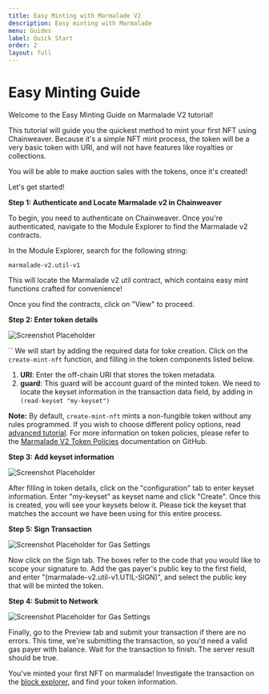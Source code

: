 ```yaml
---
title: Easy Minting with Marmalade V2
description: Easy minting with Marmalade 
menu: Guides
label: Quick Start
order: 2
layout: full
---
```


# Easy Minting Guide

Welcome to the Easy Minting Guide on Marmalade V2 tutorial!

This tutorial will guide you the quickest method to mint your first NFT using
Chainweaver. Because it's a simple NFT mint process, the token will be a very
basic token with URI, and will not have features like royalties or collections.

You will be able to make auction sales with the tokens, once it's created!

Let's get started!

**Step 1: Authenticate and Locate Marmalade v2 in Chainweaver**

To begin, you need to authenticate on Chainweaver. Once you're authenticated,
navigate to the Module Explorer to find the Marmalade v2 contracts.

In the Module Explorer, search for the following string:

```
marmalade-v2.util-v1
```

This will locate the Marmalade v2 util contract, which contains easy mint functions crafted for convenience!

Once you find the contracts, click on "View" to proceed.

**Step 2: Enter token details**

![Screenshot Placeholder](/assets/marmalade/1.easy-mint.png)

``
We will start by adding the required data for toke creation.
Click on the `create-mint-nft` function, and filling in the token components
listed below.

1. **URI**: Enter the off-chain URI that stores the token metadata.
2. **guard**: This guard will be account guard of the minted token. We need to
   locate the keyset information in the transaction data field, by adding in
   `(read-keyset "my-keyset")`

 **Note:** By default, `create-mint-nft` mints a non-fungible token without
 any rules programmed. If you wish to choose different policy options, read
 [advanced tutorial](todo). For more information on token policies, please refer to the
 [Marmalade V2 Token Policies](https://github.com/kadena-io/marmalade/tree/v2#token-policies)
 documentation on GitHub.


**Step 3: Add keyset information**

![Screenshot Placeholder](/assets/marmalade/2.easy-mint.png)

After filling in token details, click on the "configuration" tab to enter
keyset information. Enter "my-keyset" as keyset name and click "Create".
Once this is created, you will see your keysets below it. Please tick the keyset
that matches the account we have been using for this entire process.

**Step 5: Sign Transaction**

![Screenshot Placeholder for Gas Settings](/assets/marmalade/4.easy-mint.png)

Now click on the Sign tab. The boxes refer to the code that you would like to
scope your signature to. Add the gas payer's public key to the first field,
and enter "(marmalade-v2.util-v1.UTIL-SIGN)", and select the public key that will
be minted the token.

**Step 4: Submit to Network**

![Screenshot Placeholder for Gas Settings](/assets/marmalade/5.easy-mint.png)

Finally, go to the Preview tab and submit your transaction if there are no
errors. This time, we're submitting the transaction, so you'd need a valid gas
payer with balance. Wait for the transaction to finish. The server result should
be true.


You've minted your first NFT on marmalade! Investigate the transaction on
the [block explorer](explorer.chainweb.com), and find your token information.
